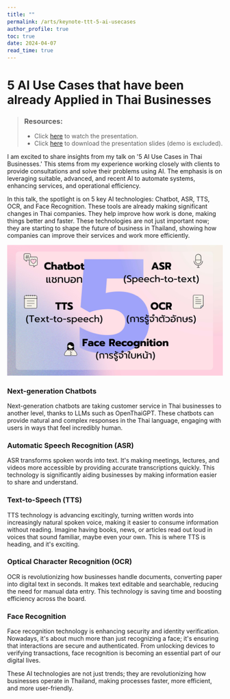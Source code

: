 ```yaml
---
title: ""
permalink: /arts/keynote-ttt-5-ai-usecases
author_profile: true
toc: true
date: 2024-04-07
read_time: true
---
```


# 5 AI Use Cases that have been already Applied in Thai Businesses

> ### Resources:
> - Click [here](https://conf.techtalkthai.com/at24-videos/#1665152231034-16aa6b6f-a4a8) to watch the presentation.
> - Click [here](/assets/files/arts/keynotes/ttt-5-ai-usecases/ttt-5-ai-usecases-slides.pdf) to download the presentation slides (demo is excluded).

I am excited to share insights from my talk on '5 AI Use Cases in Thai Businesses.' This stems from my experience working closely with clients to provide consultations and solve their problems using AI. The emphasis is on leveraging suitable, advanced, and recent AI to automate systems, enhancing services, and operational efficiency.

In this talk, the spotlight is on 5 key AI technologies: Chatbot, ASR, TTS, OCR, and Face Recognition. These tools are already making significant changes in Thai companies. They help improve how work is done, making things better and faster. These technologies are not just important now; they are starting to shape the future of business in Thailand, showing how companies can improve their services and work more efficiently.

![ttt-5-ai-usecases-figure](/assets/files/arts/keynotes/ttt-5-ai-usecases/ttt-5-ai-usecases-figure.png)

### Next-generation Chatbots
Next-generation chatbots are taking customer service in Thai businesses to another level, thanks to LLMs such as OpenThaiGPT. These chatbots can provide natural and complex responses in the Thai language, engaging with users in ways that feel incredibly human.

### Automatic Speech Recognition (ASR)
ASR transforms spoken words into text. It's making meetings, lectures, and videos more accessible by providing accurate transcriptions quickly. This technology is significantly aiding businesses by making information easier to share and understand.

### Text-to-Speech (TTS)
TTS technology is advancing excitingly, turning written words into increasingly natural spoken voice, making it easier to consume information without reading. Imagine having books, news, or articles read out loud in voices that sound familiar, maybe even your own. This is where TTS is heading, and it's exciting.

### Optical Character Recognition (OCR)
OCR is revolutionizing how businesses handle documents, converting paper into digital text in seconds. It makes text editable and searchable, reducing the need for manual data entry. This technology is saving time and boosting efficiency across the board.

### Face Recognition
Face recognition technology is enhancing security and identity verification. Nowadays, it's about much more than just recognizing a face; it's ensuring that interactions are secure and authenticated. From unlocking devices to verifying transactions, face recognition is becoming an essential part of our digital lives.

These AI technologies are not just trends; they are revolutionizing how businesses operate in Thailand, making processes faster, more efficient, and more user-friendly.